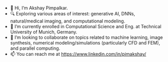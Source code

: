 - 👋 Hi, I’m Akshay Pimpalkar.
- 🔍 Exploring various areas of interest: generative AI, DNNs, natural/medical imaging, and computational modeling.
- 🌱 I’m currently enrolled in Computational Science and Eng. at Technical University of Munich, Germany.
- 💞️ I’m looking to collaborate on topics related to machine learning, image synthesis, numerical modeling/simulations (particularly CFD and FEM), and parallel computing.
- 📫 You can reach me at https://www.linkedin.com/in/pimakshay/
